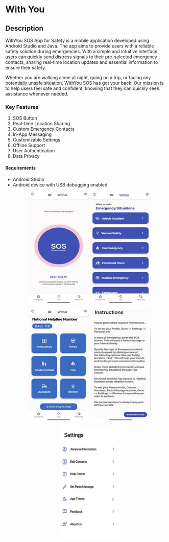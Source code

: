 # With You
## Description
WithYou SOS App for Safety is a mobile application developed using Android Studio and Java. The app aims to provide users with a reliable safety solution during emergencies. With a simple and intuitive interface, users can quickly send distress signals to their pre-selected emergency contacts, sharing real-time location updates and essential information to ensure their safety.

Whether you are walking alone at night, going on a trip, or facing any potentially unsafe situation, WithYou SOS has got your back. Our mission is to help users feel safe and confident, knowing that they can quickly seek assistance whenever needed.

### Key Features
1. SOS Button
2. Real-time Location Sharing
3. Custom Emergency Contacts
4. In-App Messaging
5. Customizable Settings
6. Offline Support
7. User Authentication
8. Data Privacy

#### Requirements
<ul>
<li>Android Studio</li>
<li>Android device with USB debugging enabled</li>
<p align="center">
<img src="Picture1.jpg" alt="Logo" width="190" height="350">
<img src="Picture2.jpg" alt="Logo" width="190" height="350">
</p>
<p align="center">
<img src="Picture3.jpg" alt="Logo" width="190" height="350">
<img src="Picture4.jpg" alt="Logo" width="190" height="350">
</p>
<p align="center">
<img src="Picture5.jpg" alt="Logo" width="190" height="350">
</p>

